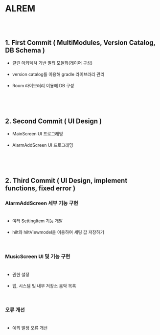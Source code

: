 # ALREM

<br><br>
## 1. First Commit ( MultiModules, Version Catalog, DB Schema )
* 클린 아키텍쳐 기반 멀티 모듈화(레이어 구성)<br><br>
* version catalog를 이용해 gradle 라이브러리 관리<br><br>
* Room 라이브러리 이용해 DB 구성<br><br>

<br><br>
## 2. Second Commit ( UI Design )
* MainScreen UI 프로그래밍<br><br>
* AlarmAddScreen UI 프로그래밍<br><br>

<br><br>
## 2. Third Commit ( UI Design, implement functions, fixed error )
### AlarmAddScreen 세부 기능 구현<br><br>
* 여러 SettingItem 기능 개발<br><br>
* hilt와 hiltViewmodel을 이용하여 세팅 값 저장하기<br><br><br>

### MusicScreen UI 및 기능 구현<br><br>
* 권한 설정<br><br>
* 앱, 시스템 및 내부 저장소 음악 목록<br><br><br>

### 오류 개선<br><br>
* 예외 발생 오류 개선<br><br><br>

